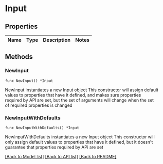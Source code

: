 # Input

## Properties

Name | Type | Description | Notes
------------ | ------------- | ------------- | -------------

## Methods

### NewInput

`func NewInput() *Input`

NewInput instantiates a new Input object
This constructor will assign default values to properties that have it defined,
and makes sure properties required by API are set, but the set of arguments
will change when the set of required properties is changed

### NewInputWithDefaults

`func NewInputWithDefaults() *Input`

NewInputWithDefaults instantiates a new Input object
This constructor will only assign default values to properties that have it defined,
but it doesn't guarantee that properties required by API are set


[[Back to Model list]](../README.md#documentation-for-models) [[Back to API list]](../README.md#documentation-for-api-endpoints) [[Back to README]](../README.md)


